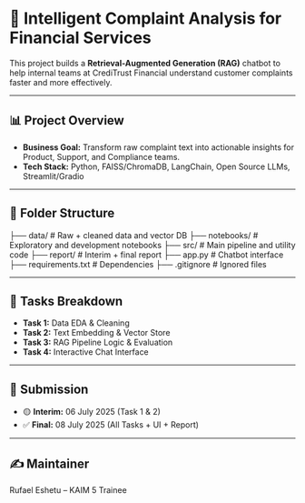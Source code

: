 # 🧠 Intelligent Complaint Analysis for Financial Services

This project builds a **Retrieval-Augmented Generation (RAG)** chatbot to help internal teams at CrediTrust Financial understand customer complaints faster and more effectively.

---

## 📊 Project Overview

- **Business Goal:** Transform raw complaint text into actionable insights for Product, Support, and Compliance teams.
- **Tech Stack:** Python, FAISS/ChromaDB, LangChain, Open Source LLMs, Streamlit/Gradio

---

## 📁 Folder Structure

├── data/ # Raw + cleaned data and vector DB
├── notebooks/ # Exploratory and development notebooks
├── src/ # Main pipeline and utility code
├── report/ # Interim + final report
├── app.py # Chatbot interface
├── requirements.txt # Dependencies
├── .gitignore # Ignored files


---

## 🚧 Tasks Breakdown

- **Task 1:** Data EDA & Cleaning
- **Task 2:** Text Embedding & Vector Store
- **Task 3:** RAG Pipeline Logic & Evaluation
- **Task 4:** Interactive Chat Interface

---

## 📅 Submission

- 🟡 **Interim:** 06 July 2025 (Task 1 & 2)
- ✅ **Final:** 08 July 2025 (All Tasks + UI + Report)

---

## ✍️ Maintainer

Rufael Eshetu – KAIM 5 Trainee